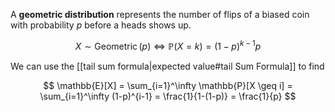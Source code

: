 A **geometric distribution** represents the number of flips of a biased coin with probability $p$ before a heads shows up.

$$
X \sim \operatorname{Geometric}(p) \iff \mathbb{P}(X = k) = (1-p)^{k-1} p
$$

We can use the [[tail sum formula|expected value#tail Sum Formula]] to find

$$
\mathbb{E}[X] = \sum_{i=1}^\infty \mathbb{P}[X \geq i] = \sum_{i=1}^\infty (1-p)^{i-1} = \frac{1}{1-(1-p)} = \frac{1}{p}
$$